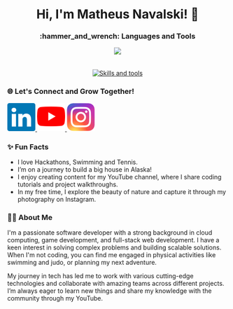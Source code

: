 <h1 align="center">Hi, I'm Matheus Navalski! 👋 </h1>

<h3 align="center">:hammer_and_wrench: Languages and Tools</h3>
<div align="center">
  <img height="180em" src="https://github-readme-stats.vercel.app/api/top-langs/?username=matheusnpj&layout=compact&langs_count=10&theme=merko" />
</div>
<br>
 <p align="center">
  <a href="https://skillicons.dev">
    <img src="https://skillicons.dev/icons?i=c,cs,css,discord,git,github,html,idea,java,mysql,php,vscode" alt="Skills and tools"/>
  </a>
</p>
  <div style="text-align: left;">
    <h3>🌐 Let's Connect and Grow Together!</h3>
    <p>
      <a href="https://www.linkedin.com/in/matheus-navalski-927661273" target="_blank">
        <img src="https://raw.githubusercontent.com/CLorant/readme-social-icons/main/large/filled/linkedin.svg" alt="LinkedIn" />
      </a>
      <a href="#" target="_blank">
        <img src="https://raw.githubusercontent.com/CLorant/readme-social-icons/main/large/filled/youtube.svg" alt="YouTube" />
      </a>
      <a href="#" target="_blank">
        <img src="https://raw.githubusercontent.com/CLorant/readme-social-icons/main/large/filled/instagram.svg" alt="Instagram" />
      </a>
    </p>
  </div>

  

  <h3>✨ Fun Facts</h3>
        <ul>
            <li>I love Hackathons, Swimming and Tennis.</li>
            <li>I’m on a journey to build a big house in Alaska!</li>
            <li>I enjoy creating content for my YouTube channel, where I share coding tutorials and project walkthroughs.</li>
            <li>In my free time, I explore the beauty of nature and capture it through my photography on Instagram.</li>
        </ul>
        
  <h3>🧑‍💻 About Me</h3>
        <p>
            I'm a passionate software developer with a strong background in cloud computing, game development, and full-stack web development. 
            I have a keen interest in solving complex problems and building scalable solutions. When I'm not coding, you can find me engaged 
            in physical activities like swimming and judo, or planning my next adventure. 
        </p>
        <p>
            My journey in tech has led me to work with various cutting-edge technologies and collaborate with amazing teams across different 
            projects. I’m always eager to learn new things and share my knowledge with the community through my YouTube.
        </p>
    </div>
</div>
